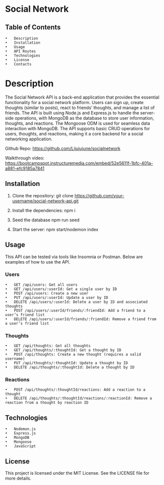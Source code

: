 # Social Network

## Table of Contents
	•	Description
	•	Installation
	•	Usage
	•	API Routes
	•	Technologies
 	•	License
	•	Contacts

 # Description

The Social Network API is a back-end application that provides the essential functionality for a social network platform. Users can sign up, create thoughts (similar to posts), react to friends’ thoughts, and manage a list of friends. The API is built using Node.js and Express.js to handle the server-side operations, with MongoDB as the database to store user information, thoughts, and reactions. The Mongoose ODM is used for seamless data interaction with MongoDB. The API supports basic CRUD operations for users, thoughts, and reactions, making it a core backend for a social networking application.

Github Repo: https://github.com/Lijujujune/socialnetwork

Walkthrough video: https://bootcampspot.instructuremedia.com/embed/52e5611f-1bfc-401a-a881-efc9185a7841

 ## Installation
 
  1.  Clone the repository:
      git clone https://github.com/your-username/social-network-api.git
      
  2.  Install the dependencies:
      npm i

  3.  Seed the database
      npm run seed

  4.  Start the server:
      npm start/nodemon index

## Usage

This API can be tested via tools like Insomnia or Postman. Below are examples of how to use the API.

### Users

	•	GET /api/users: Get all users
	•	GET /api/users/:userId: Get a single user by ID
	•	POST /api/users: Create a new user
	•	PUT /api/users/:userId: Update a user by ID
	•	DELETE /api/users/:userId: Delete a user by ID and associated thoughts
	•	POST /api/users/:userId/friends/:friendId: Add a friend to a user’s friend list
	•	DELETE /api/users/:userId/friends/:friendId: Remove a friend from a user’s friend list

### Thoughts

	•	GET /api/thoughts: Get all thoughts
	•	GET /api/thoughts/:thoughtId: Get a thought by ID
	•	POST /api/thoughts: Create a new thought (requires a valid username)
	•	PUT /api/thoughts/:thoughtId: Update a thought by ID
	•	DELETE /api/thoughts/:thoughtId: Delete a thought by ID

### Reactions

	•	POST /api/thoughts/:thoughtId/reactions: Add a reaction to a thought
	•	DELETE /api/thoughts/:thoughtId/reactions/:reactionId: Remove a reaction from a thought by reaction ID

## Technologies

	•	Nodemon.js
	•	Express.js
	•	MongoDB
	•	Mongoose
	•	JavaScript
 
 ## License
 
 This project is licensed under the MIT License. See the LICENSE file for more details.
